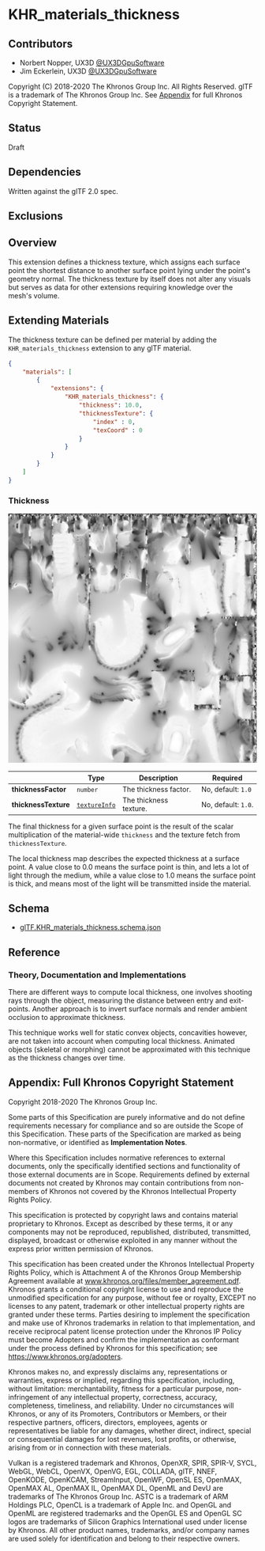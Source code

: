 # KHR\_materials\_thickness

## Contributors

* Norbert Nopper, UX3D [@UX3DGpuSoftware](https://twitter.com/UX3DGpuSoftware)
* Jim Eckerlein, UX3D [@UX3DGpuSoftware](https://twitter.com/UX3DGpuSoftware)

Copyright (C) 2018-2020 The Khronos Group Inc. All Rights Reserved. glTF is a trademark of The Khronos Group Inc.
See [Appendix](#appendix-full-khronos-copyright-statement) for full Khronos Copyright Statement.

## Status

Draft

## Dependencies

Written against the glTF 2.0 spec.

## Exclusions

## Overview

This extension defines a thickness texture, which assigns each surface point the shortest distance to another surface point lying under the point's geometry normal. The thickness texture by itself does not alter any visuals but serves as data for other extensions requiring knowledge over the mesh's volume.

## Extending Materials

The thickness texture can be defined per material by adding the `KHR_materials_thickness` extension to any glTF material.

```json
{
    "materials": [
        {
            "extensions": {
                "KHR_materials_thickness": {
                    "thickness": 10.0,
                    "thicknessTexture": {
                        "index" : 0,
                        "texCoord" : 0
                    }
                }
            }
        }
    ]
}
```

### Thickness

<p align="left">
<img width="512" src="figures/thickness.png"/>
</p>

|                                  | Type                                                                            | Description                 | Required             |
|----------------------------------|---------------------------------------------------------------------------------|-----------------------------|----------------------|
|**thicknessFactor**               | `number`                                                                        | The thickness factor.       | No, default: `1.0`   |
|**thicknessTexture**              | [`textureInfo`](/specification/2.0/README.md#reference-textureInfo)             | The thickness texture.      | No, default: `1.0`.  |

The final thickness for a given surface point is the result of the scalar multiplication of the material-wide `thickness` and the texture fetch from `thicknessTexture`.

The local thickness map describes the expected thickness at a surface point. A value close to 0.0 means the surface point is thin, and lets a lot of light through the medium, while a value close to 1.0 means the surface point is thick, and means most of the light will be transmitted inside the material.

## Schema

- [glTF.KHR_materials_thickness.schema.json](schema/glTF.KHR_materials_thickness.schema.json)

## Reference

### Theory, Documentation and Implementations

There are different ways to compute local thickness, one involves shooting rays through the object, measuring the distance between entry and exit-points. Another approach is to invert surface normals and render ambient occlusion to approximate thickness.

This technique works well for static convex objects, concavities however, are not taken into account when computing local thickness. Animated objects (skeletal or morphing) cannot be approximated with this technique as the thickness changes over time.

## Appendix: Full Khronos Copyright Statement

Copyright 2018-2020 The Khronos Group Inc.

Some parts of this Specification are purely informative and do not define requirements
necessary for compliance and so are outside the Scope of this Specification. These
parts of the Specification are marked as being non-normative, or identified as
**Implementation Notes**.

Where this Specification includes normative references to external documents, only the
specifically identified sections and functionality of those external documents are in
Scope. Requirements defined by external documents not created by Khronos may contain
contributions from non-members of Khronos not covered by the Khronos Intellectual
Property Rights Policy.

This specification is protected by copyright laws and contains material proprietary
to Khronos. Except as described by these terms, it or any components
may not be reproduced, republished, distributed, transmitted, displayed, broadcast
or otherwise exploited in any manner without the express prior written permission
of Khronos.

This specification has been created under the Khronos Intellectual Property Rights
Policy, which is Attachment A of the Khronos Group Membership Agreement available at
www.khronos.org/files/member_agreement.pdf. Khronos grants a conditional
copyright license to use and reproduce the unmodified specification for any purpose,
without fee or royalty, EXCEPT no licenses to any patent, trademark or other
intellectual property rights are granted under these terms. Parties desiring to
implement the specification and make use of Khronos trademarks in relation to that
implementation, and receive reciprocal patent license protection under the Khronos
IP Policy must become Adopters and confirm the implementation as conformant under
the process defined by Khronos for this specification;
see https://www.khronos.org/adopters.

Khronos makes no, and expressly disclaims any, representations or warranties,
express or implied, regarding this specification, including, without limitation:
merchantability, fitness for a particular purpose, non-infringement of any
intellectual property, correctness, accuracy, completeness, timeliness, and
reliability. Under no circumstances will Khronos, or any of its Promoters,
Contributors or Members, or their respective partners, officers, directors,
employees, agents or representatives be liable for any damages, whether direct,
indirect, special or consequential damages for lost revenues, lost profits, or
otherwise, arising from or in connection with these materials.

Vulkan is a registered trademark and Khronos, OpenXR, SPIR, SPIR-V, SYCL, WebGL,
WebCL, OpenVX, OpenVG, EGL, COLLADA, glTF, NNEF, OpenKODE, OpenKCAM, StreamInput,
OpenWF, OpenSL ES, OpenMAX, OpenMAX AL, OpenMAX IL, OpenMAX DL, OpenML and DevU are
trademarks of The Khronos Group Inc. ASTC is a trademark of ARM Holdings PLC,
OpenCL is a trademark of Apple Inc. and OpenGL and OpenML are registered trademarks
and the OpenGL ES and OpenGL SC logos are trademarks of Silicon Graphics
International used under license by Khronos. All other product names, trademarks,
and/or company names are used solely for identification and belong to their
respective owners.
